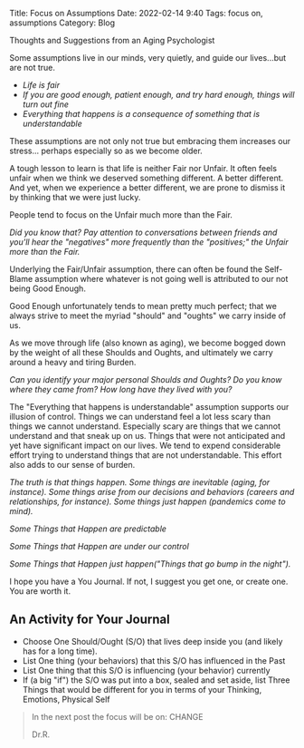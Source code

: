 Title: Focus on Assumptions
Date: 2022-02-14 9:40
Tags: focus on, assumptions
Category: Blog

Thoughts and Suggestions from an Aging Psychologist

Some assumptions live in our minds, very quietly, and guide our lives...but are not true.

* *Life is fair*
* *If you are good enough, patient enough, and try hard enough, things will turn out fine*
* *Everything that happens is a consequence of something that is understandable*

These assumptions are not only not true but embracing them increases our stress... perhaps especially so as we become older.

A tough lesson to learn is that life is neither Fair nor Unfair. It often feels unfair when we think we deserved something different. A better different. And yet, when we experience a better different, we are prone to dismiss it by thinking that we were just lucky.

People tend to focus on the Unfair much more than the Fair.

*Did you know that? Pay attention to conversations between friends and you'll hear the "negatives" more frequently than the "positives;" the Unfair more than the Fair.*

Underlying the Fair/Unfair assumption, there can often be found the Self-Blame assumption where whatever is not going well is attributed to our not being Good Enough.

Good Enough unfortunately tends to mean pretty much perfect; that we always strive to meet the myriad "should" and "oughts" we carry inside of us.

As we move through life (also known as aging), we become bogged down by the weight of all these Shoulds and Oughts, and ultimately we carry around a heavy and tiring Burden.

*Can you identify your major personal Shoulds and Oughts? Do you know where they came from? How long have they lived with you?*

The "Everything that happens is understandable" assumption supports our illusion of control. Things we can understand feel a lot less scary than things we cannot understand. Especially scary are things that we cannot understand and that sneak up on us. Things that were not anticipated and yet have significant impact on our lives. We tend to expend considerable
effort trying to understand things that are not understandable. This effort also adds to our sense of burden.

*The truth is that things happen. Some things are inevitable (aging, for instance). Some things arise from our decisions and behaviors (careers and relationships, for instance). Some things just happen (pandemics come to mind).*

*Some Things that Happen are predictable*

*Some Things that Happen are under our control*

*Some Things that Happen just happen("Things that go bump in the
night").*

I hope you have a You Journal. If not, I suggest you get one, or create one. You are worth it.

## An Activity for Your Journal

* Choose One Should/Ought (S/O) that lives deep inside you (and likely has for a long time).
* List One thing (your behaviors) that this S/O has influenced in the Past
* List One thing that this S/O is influencing (your behavior) currently
* If (a big "if") the S/O was put into a box, sealed and set aside, list Three Things that would be different for you in terms of your Thinking, Emotions, Physical Self

> In the next post the focus will be on: CHANGE
>
> Dr.R.

